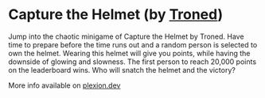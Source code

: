 # Capture the Helmet (by [Troned](https://tinyurl.com/tronedmoped))

Jump into the chaotic minigame of Capture the Helmet by Troned. Have time to prepare before the time runs out and a random person is selected to own the helmet. Wearing this helmet will give you points, while having the downside of glowing and slowness. The first person to reach 20,000 points on the leaderboard wins. Who will snatch the helmet and the victory?

More info available on [plexion.dev](https://l.plexion.dev/capturethehelmet)
